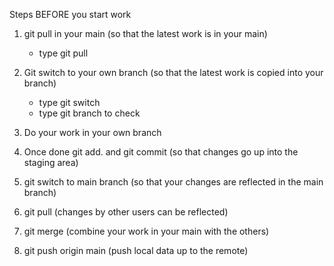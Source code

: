 Steps BEFORE you start work

1. git pull in your main (so that the latest work is in your main)
    - type git pull

2. Git switch to your own branch (so that the latest work is copied into your branch)
    - type git switch <branchname>
    - type git branch to check

3. Do your work in your own branch

4. Once done git add. and git commit (so that changes go up into the staging area)

5. git switch to main branch (so that your changes are reflected in the main branch)

6. git pull (changes by other users can be reflected)

7. git merge <branchname> (combine your work in your main with the others)

8. git push origin main (push local data up to the remote)
